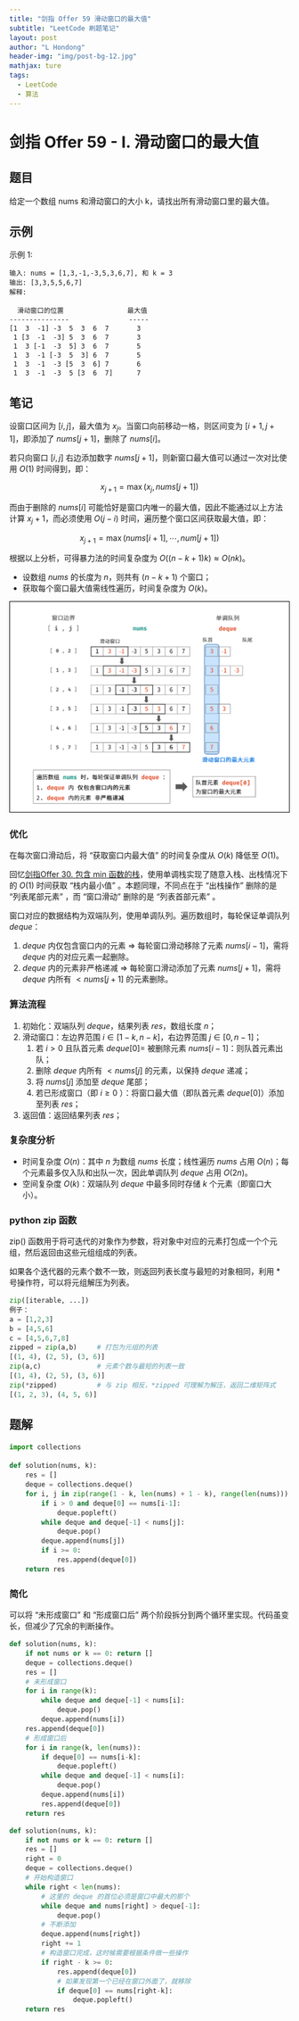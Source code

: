 ```yaml
---
title: "剑指 Offer 59 滑动窗口的最大值"
subtitle: "LeetCode 刷题笔记"
layout: post
author: "L Hondong"
header-img: "img/post-bg-12.jpg"
mathjax: ture
tags:
  - LeetCode
  - 算法
---
```


# 剑指 Offer 59 - I. 滑动窗口的最大值

## 题目

给定一个数组 nums 和滑动窗口的大小 k，请找出所有滑动窗口里的最大值。

## 示例

示例 1:

```
输入: nums = [1,3,-1,-3,5,3,6,7], 和 k = 3
输出: [3,3,5,5,6,7] 
解释: 

  滑动窗口的位置                最大值
---------------               -----
[1  3  -1] -3  5  3  6  7       3
 1 [3  -1  -3] 5  3  6  7       3
 1  3 [-1  -3  5] 3  6  7       5
 1  3  -1 [-3  5  3] 6  7       5
 1  3  -1  -3 [5  3  6] 7       6
 1  3  -1  -3  5 [3  6  7]      7
```

## 笔记

设窗口区间为 $[i,j]$，最大值为 $x_j$。当窗口向前移动一格，则区间变为 $[i+1,j+1]$，即添加了 $nums[j+1]$，删除了 $nums[i]$。

若只向窗口 $[i,j]$ 右边添加数字 $nums[j+1]$，则新窗口最大值可以通过一次对比使用 $O(1)$ 时间得到，即：

$$x_{j+1}=\max(x_j,nums[j+1])$$

而由于删除的 $nums[i]$ 可能恰好是窗口内唯一的最大值，因此不能通过以上方法计算 $x_j+1$，而必须使用 $O(j−i)$ 时间，遍历整个窗口区间获取最大值，即：

$$x_{j+1}=\max(nums[i+1],\cdots,num[j+1])$$

根据以上分析，可得暴力法的时间复杂度为 $O((n−k+1)k)≈O(nk)$。

- 设数组 $nums$ 的长度为 $n$，则共有 $(n−k+1)$ 个窗口；
- 获取每个窗口最大值需线性遍历，时间复杂度为 $O(k)$。

<div align=center><img src="/images/剑指Offer59-滑动窗口的最大值-2022-02-17-17-00-20.png" alt="剑指Offer59-滑动窗口的最大值-2022-02-17-17-00-20" style="zoom:50%;" /></div>

### 优化

在每次窗口滑动后，将 “获取窗口内最大值” 的时间复杂度从 $O(k)$ 降低至 $O(1)$。

回忆[剑指Offer 30. 包含 min 函数的栈](https://leetcode-cn.com/problems/bao-han-minhan-shu-de-zhan-lcof/solution/mian-shi-ti-30-bao-han-minhan-shu-de-zhan-fu-zhu-z/)，使用单调栈实现了随意入栈、出栈情况下的 $O(1)$ 时间获取 “栈内最小值” 。本题同理，不同点在于 “出栈操作” 删除的是 “列表尾部元素” ，而 “窗口滑动” 删除的是 “列表首部元素” 。

窗口对应的数据结构为双端队列，使用单调队列。遍历数组时，每轮保证单调队列 $deque$：

1. $deque$ 内仅包含窗口内的元素 ⇒ 每轮窗口滑动移除了元素 $nums[i−1]$，需将 $deque$ 内的对应元素一起删除。
2. $deque$ 内的元素非严格递减 ⇒ 每轮窗口滑动添加了元素 $nums[j+1]$，需将 $deque$ 内所有 $<nums[j+1]$ 的元素删除。

### 算法流程

1. 初始化：双端队列 $deque$，结果列表 $res$，数组长度 $n$；
2. 滑动窗口：左边界范围 $i\in[1−k,n−k]$，右边界范围 $j\in[0,n−1]$；
   1. 若 $i>0$ 且队首元素 $deque[0] =$ 被删除元素 $nums[i−1]$：则队首元素出队；
   2. 删除 $deque$ 内所有 $<nums[j]$ 的元素，以保持 $deque$ 递减；
   3. 将 $nums[j]$ 添加至 $deque$ 尾部；
   4. 若已形成窗口（即 $i\geq 0$ ）：将窗口最大值（即队首元素 $deque[0]$）添加至列表 $res$；
3. 返回值：返回结果列表 $res$；

### 复杂度分析

- 时间复杂度 $O(n)$：其中 $n$ 为数组 $nums$ 长度；线性遍历 $nums$ 占用 $O(n)$；每个元素最多仅入队和出队一次，因此单调队列 $deque$ 占用 $O(2n)$。
- 空间复杂度 $O(k)$：双端队列 $deque$ 中最多同时存储 $k$ 个元素（即窗口大小）。

### python zip 函数

zip() 函数用于将可迭代的对象作为参数，将对象中对应的元素打包成一个个元组，然后返回由这些元组组成的列表。

如果各个迭代器的元素个数不一致，则返回列表长度与最短的对象相同，利用 * 号操作符，可以将元组解压为列表。

```python
zip([iterable, ...])
例子：
a = [1,2,3]
b = [4,5,6]
c = [4,5,6,7,8]
zipped = zip(a,b)     # 打包为元组的列表
[(1, 4), (2, 5), (3, 6)]
zip(a,c)              # 元素个数与最短的列表一致
[(1, 4), (2, 5), (3, 6)]
zip(*zipped)          # 与 zip 相反，*zipped 可理解为解压，返回二维矩阵式
[(1, 2, 3), (4, 5, 6)]
```

## 题解

```python
import collections

def solution(nums, k):
    res = []
    deque = collections.deque()
    for i, j in zip(range(1 - k, len(nums) + 1 - k), range(len(nums))):
        if i > 0 and deque[0] == nums[i-1]:
            deque.popleft()
        while deque and deque[-1] < nums[j]:
            deque.pop()
        deque.append(nums[j])
        if i >= 0:
            res.append(deque[0])
    return res
```

### 简化

可以将 “未形成窗口” 和 “形成窗口后” 两个阶段拆分到两个循环里实现。代码虽变长，但减少了冗余的判断操作。

```python
def solution(nums, k):
    if not nums or k == 0: return []
    deque = collections.deque()
    res = []
    # 未形成窗口
    for i in range(k):
        while deque and deque[-1] < nums[i]:
            deque.pop()
        deque.append(nums[i])
    res.append(deque[0])
    # 形成窗口后
    for i in range(k, len(nums)):
        if deque[0] == nums[i-k]:
            deque.popleft()
        while deque and deque[-1] < nums[i]:
            deque.pop()
        deque.append(nums[i])
        res.append(deque[0])
    return res
```

```python
def solution(nums, k):
    if not nums or k == 0: return []
    res = []
    right = 0
    deque = collections.deque()
    # 开始构造窗口
    while right < len(nums):
        # 这里的 deque 的首位必须是窗口中最大的那个
        while deque and nums[right] > deque[-1]:
            deque.pop()
        # 不断添加
        deque.append(nums[right])
        right += 1
        # 构造窗口完成，这时候需要根据条件做一些操作
        if right - k >= 0:
            res.append(deque[0])
            # 如果发现第一个已经在窗口外面了，就移除
            if deque[0] == nums[right-k]:
                deque.popleft()
    return res
```
